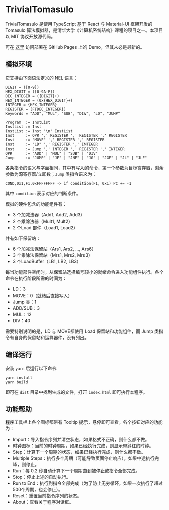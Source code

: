 # TrivialTomasulo

TrivialTomasulo 是使用 TypeScript 基于 React 与 Material-UI 框架开发的 Tomasulo 算法模拟器，是清华大学《计算机系统结构》课程的项目之一。本项目以 MIT 协议开放源代码。

可在 [这里](https://tomasulo.harrychen.xyz) 访问部署在 GitHub Pages 上的 Demo，但其未必是最新的。

## 模拟环境

它支持由下面语法定义的 NEL 语言：

```
DIGIT = ([0-9])
HEX_DIGIT = ([0-9A-F])
DEC_INTEGER = ({DIGIT}+)
HEX_INTEGER = (0x{HEX_DIGIT}+)
INTEGER = {HEX_INTEGER}
REGISTER = (F{DEC_INTEGER})
Keywords = "ADD", "MUL", "SUB", "DIV", "LD", "JUMP”
```

```
Program  := InstList
InstList := Inst
InstList := Inst '\n' InstList
Inst     := OPR ',' REGISTER ',' REGISTER ',' REGISTER
Inst     := "MOVE" ',' REGISTER ',' REGISTER
Inst     := "LD" ',' REGISTER ',' INTEGER
Inst     := Jump ',' INTEGER ',' REGISTER ',' INTEGER
OPR      := "ADD" | "MUL" | "SUB" | "DIV"
Jump     := "JUMP" | "JE" | "JNE" | "JG" | "JGE" | "JL" | "JLE"
```

各条指令的语义与字面相同，其中有写入的命令，第一个参数为目标寄存器，剩余参数为源寄存器/立即数；`Jump` 类指令语义为：

```
COND,0x1,F1,0xFFFFFFFF -> if condition(F1, 0x1) PC += -1
```

其中 `condition` 表示对应的判断条件。

模拟的硬件包含的功能组件有：

* 3 个加减法器（Add1, Add2, Add3）
* 2 个乘除法器（Mult1, Mult2）
* 2 个Load 部件（Load1, Load2）

并有如下保留站：

* 6 个加减法保留站（Ars1, Ars2, ..., Ars6）
* 3 个乘除法保留站（Mrs1, Mrs2, Mrs3）
* 3 个LoadBuffer（LB1, LB2, LB3）

每当功能部件空闲时，从保留站选择编号较小的就绪命令进入功能组件执行。各个命令在执行阶段所需的时间为：

* LD：3
* MOVE：0（就绪后直接写入）
* Jump 类：1
* ADD/SUB：3
* MUL：12
* DIV：40

需要特别说明的是，LD 与 MOVE都使用 Load 保留站和功能组件，而 Jump 类指令有自身的保留站和运算器件，没有列出。

## 编译运行

安装 `yarn` 后运行以下命令:

```shell
yarn install
yarn build
```

即可在 `dist` 目录中找到生成的文件，打开 `index.html` 即可执行本程序。

## 功能帮助

程序工具栏上各个图标都带有 Tooltip 提示，悬停即可查看。各个按钮对应的功能为：

* Import：导入指令序列并清空状态，如果格式不正确，则什么都不做。
* 时钟图标：当前的时钟周期，如果已经执行完成，则显示带斜杠的时钟。
* Step：计算下一个周期的状态，如果已经执行完成，则什么都不做。
* Multiple Steps：执行多个周期（可能导致页面停止响应），如果中途执行完毕，则停止。
* Run：每 0.2 秒自动计算下一个周期直到被停止或指令全部完成。
* Stop：停止上述的自动执行。
* Run to End：执行到指令全部完成（为了防止无穷循环，如果一次执行了超过500个周期，也会停止）。
* Reset：重置当前指令序列的状态。
* About：查看关于程序对话框。